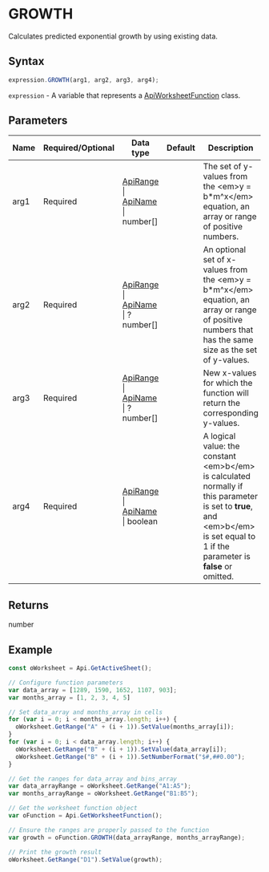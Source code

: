 # GROWTH

Calculates predicted exponential growth by using existing data.

## Syntax

```javascript
expression.GROWTH(arg1, arg2, arg3, arg4);
```

`expression` - A variable that represents a [ApiWorksheetFunction](../ApiWorksheetFunction.md) class.

## Parameters

| **Name** | **Required/Optional** | **Data type** | **Default** | **Description** |
| ------------- | ------------- | ------------- | ------------- | ------------- |
| arg1 | Required | [ApiRange](../../ApiRange/ApiRange.md) \| [ApiName](../../ApiName/ApiName.md) \| number[] |  | The set of y-values from the &lt;em&gt;y = b*m^x&lt;/em&gt; equation, an array or range of positive numbers. |
| arg2 | Required | [ApiRange](../../ApiRange/ApiRange.md) \| [ApiName](../../ApiName/ApiName.md) \| ?number[] |  | An optional set of x-values from the &lt;em&gt;y = b*m^x&lt;/em&gt; equation, an array or range of positive numbers that has the same size as the set of y-values. |
| arg3 | Required | [ApiRange](../../ApiRange/ApiRange.md) \| [ApiName](../../ApiName/ApiName.md) \| ?number[] |  | New x-values for which the function will return the corresponding y-values. |
| arg4 | Required | [ApiRange](../../ApiRange/ApiRange.md) \| [ApiName](../../ApiName/ApiName.md) \| boolean |  | A logical value: the constant &lt;em&gt;b&lt;/em&gt; is calculated normally if this parameter is set to **true**, and &lt;em&gt;b&lt;/em&gt; is set equal to 1 if the parameter is **false** or omitted. |

## Returns

number

## Example



```javascript
const oWorksheet = Api.GetActiveSheet();

// Configure function parameters
var data_array = [1289, 1590, 1652, 1107, 903]; 
var months_array = [1, 2, 3, 4, 5]

// Set data_array and months_array in cells
for (var i = 0; i < months_array.length; i++) {
  oWorksheet.GetRange("A" + (i + 1)).SetValue(months_array[i]);
}
for (var i = 0; i < data_array.length; i++) {
  oWorksheet.GetRange("B" + (i + 1)).SetValue(data_array[i]);
  oWorksheet.GetRange("B" + (i + 1)).SetNumberFormat("$#,##0.00");
}

// Get the ranges for data_array and bins_array
var data_arrayRange = oWorksheet.GetRange("A1:A5");
var months_arrayRange = oWorksheet.GetRange("B1:B5");

// Get the worksheet function object
var oFunction = Api.GetWorksheetFunction();

// Ensure the ranges are properly passed to the function
var growth = oFunction.GROWTH(data_arrayRange, months_arrayRange);

// Print the growth result
oWorksheet.GetRange("D1").SetValue(growth);

```
